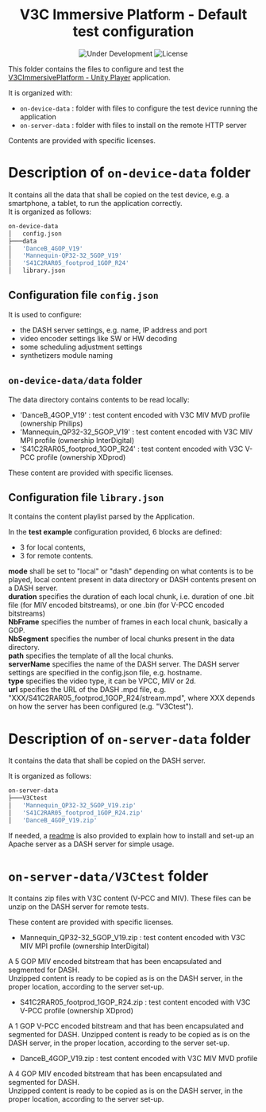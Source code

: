 <h1 align="center">V3C Immersive Platform - Default test configuration</h1>
<p align="center">
  <img src="https://img.shields.io/badge/Status-Under_Development-yellow" alt="Under Development">
  <img src="https://img.shields.io/badge/License-Multiple-blue" alt="License">
</p>

This folder contains the files to configure and test the [V3CImmersivePlatform - Unity Player](https://github.com/5G-MAG/rt-v3c-unity-player) application.

It is organized with:
- `on-device-data` : folder with files to configure the test device running the application
- `on-server-data` : folder with files to install on the remote HTTP server

Contents are provided with specific licenses.

# Description of `on-device-data` folder

It contains all the data that shall be copied on the test device, e.g. a smartphone, a tablet, to run the application correctly.  
It is organized as follows:  

```bash
on-device-data  
│   config.json  
├───data
│   'DanceB_4GOP_V19'
│   'Mannequin-QP32-32_5GOP_V19'  
│   'S41C2RAR05_footprod_1GOP_R24'  
│   library.json    
```

## Configuration file `config.json`

It is used to configure:  

- the DASH server settings, e.g. name, IP address and port  
- video encoder settings like SW or HW decoding  
- some scheduling adjustment settings  
- synthetizers module naming  

## `on-device-data/data` folder

The data directory contains contents to be read locally:

- 'DanceB_4GOP_V19' : test content encoded with V3C MIV MVD profile (ownership Philips)
- 'Mannequin_QP32-32_5GOP_V19' : test content encoded with V3C MIV MPI profile (ownership InterDigital)
- 'S41C2RAR05_footprod_1GOP_R24' : test content encoded with V3C V-PCC profile (ownership XDprod)

These content are provided with specific licenses.

## Configuration file `library.json`  

It contains the content playlist parsed by the Application.

In the **test example** configuration provided, 6 blocks are defined:
 - 3 for local contents,
 - 3 for remote contents.

**mode** shall be set to "local" or "dash" depending on what contents is to be played, local content present in data directory or DASH contents present on a DASH server.  
**duration** specifies the duration of each local chunk, i.e. duration of one .bit file (for MIV encoded bitstreams), or one .bin (for V-PCC encoded bitstreams)  
**NbFrame** specifies the number of frames in each local chunk, basically a GOP.  
**NbSegment** specifies the number of local chunks present in the data directory.  
**path** specifies the template of all the local chunks.  
**serverName** specifies the name of the DASH server. The DASH server settings are specified in the config.json file, e.g. hostname.  
**type** specifies the video type, it can be VPCC, MIV or 2d.  
**url** specifies the URL of the DASH .mpd file, e.g. "XXX/S41C2RAR05_footprod_1GOP_R24/stream.mpd", where XXX depends on how the server has been configured (e.g. "V3Ctest").  

# Description of `on-server-data` folder

It contains the data that shall be copied on the DASH server.  

It is organized as follows:

```bash
on-server-data
├───V3Ctest
│   'Mannequin_QP32-32_5GOP_V19.zip'
│   'S41C2RAR05_footprod_1GOP_R24.zip'
│   'DanceB_4GOP_V19.zip'
```

If needed, a [readme](https://github.com/5G-MAG/rt-v3c-decoder-plugin/Tests/README_dash_server.md) is also provided to explain how to install and set-up an Apache server as a DASH server for simple usage.

# `on-server-data/V3Ctest` folder

It contains zip files with V3C content (V-PCC and MIV). These files can be unzip on the DASH server for remote tests.

These content are provided with specific licenses.

- Mannequin_QP32-32_5GOP_V19.zip : test content encoded with V3C MIV MPI profile (ownership InterDigital)

A 5 GOP MIV encoded bitstream that has been encapsulated and segmented for DASH.  
Unzipped content is ready to be copied as is on the DASH server, in the proper location, according to the server set-up.  

- S41C2RAR05_footprod_1GOP_R24.zip : test content encoded with V3C V-PCC profile (ownership XDprod)

A 1 GOP V-PCC encoded bitstream and that has been encapsulated and segmented for DASH.
Unzipped content is ready to be copied as is on the DASH server, in the proper location, according to the server set-up.

- DanceB_4GOP_V19.zip : test content encoded with V3C MIV MVD profile

A 4 GOP MIV encoded bitstream that has been encapsulated and segmented for DASH.  
Unzipped content is ready to be copied as is on the DASH server, in the proper location, according to the server set-up.  

